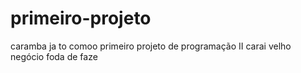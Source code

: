 # primeiro-projeto
caramba ja to comoo
primeiro projeto de programação II
carai velho negócio foda de faze

